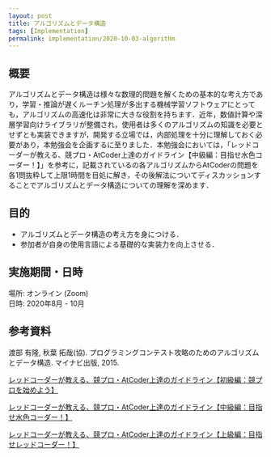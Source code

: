 ```yaml
---
layout: post
title: アルゴリズムとデータ構造
tags: [Implementation]
permalink: implementation/2020-10-03-algorithm
---
```


## 概要
アルゴリズムとデータ構造は様々な数理的問題を解くための基本的な考え方であり，学習・推論が遅くルーチン処理が多出する機械学習ソフトウェアにとっても，アルゴリズムの高速化は非常に大きな役割を持ちます．近年，数値計算や深層学習向けライブラリが整備され，使用者は多くのアルゴリズムの知識を必要とせずとも実装できますが，開発する立場では，内部処理を十分に理解しておく必要があり，本勉強会を企画するに至りました．本勉強会においては，「レッドコーダーが教える、競プロ・AtCoder上達のガイドライン【中級編：目指せ水色コーダー！】」を参考に，記載されているの各アルゴリズムからAtCoderの問題を各1問抜粋して上限1時間を目処に解き，その後解法についてディスカッションすることでアルゴリズムとデータ構造についての理解を深めます．

## 目的
- アルゴリズムとデータ構造の考え方を身につける．
- 参加者が自身の使用言語による基礎的な実装力を向上させる．

## 実施期間・日時
場所: オンライン (Zoom) \
日時: 2020年8月 - 10月

## 参考資料
渡部 有隆, 秋葉 拓哉(協). プログラミングコンテスト攻略のためのアルゴリズムとデータ構造. マイナビ出版, 2015.

[レッドコーダーが教える、競プロ・AtCoder上達のガイドライン【初級編：競プロを始めよう】](https://qiita.com/e869120/items/f1c6f98364d1443148b3)

[レッドコーダーが教える、競プロ・AtCoder上達のガイドライン【中級編：目指せ水色コーダー！】](https://qiita.com/e869120/items/eb50fdaece12be418faa)

[レッドコーダーが教える、競プロ・AtCoder上達のガイドライン【上級編：目指せレッドコーダー！】](https://qiita.com/e869120/items/acba3dd8649d913102b5)